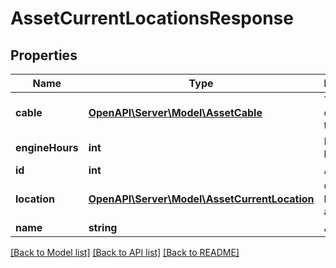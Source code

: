 # AssetCurrentLocationsResponse

## Properties
Name | Type | Description | Notes
------------ | ------------- | ------------- | -------------
**cable** | [**OpenAPI\Server\Model\AssetCable**](AssetCable.md) | The cable connected to the asset | [optional] 
**engineHours** | **int** | Engine hours | [optional] 
**id** | **int** | Asset ID | 
**location** | [**OpenAPI\Server\Model\AssetCurrentLocation**](AssetCurrentLocation.md) | Current location of an asset | [optional] 
**name** | **string** | Asset name | [optional] 

[[Back to Model list]](../README.md#documentation-for-models) [[Back to API list]](../README.md#documentation-for-api-endpoints) [[Back to README]](../README.md)


